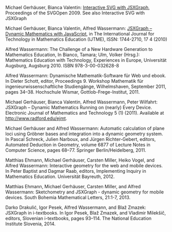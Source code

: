 Michael Gerhäuser, Bianca Valentin: <a href="/media/pdf/jsxgraph.pdf" target="_blank">Interactive SVG with JSXGraph</a>, Proceedings of the SVGOpen 2009. See also Interactive SVG with JSXGraph<br>

Michael Gerhäuser, Bianca Valentin, Alfred Wassermann: <a href="https://www.learntechlib.org/p/109512/">JSXGraph – Dynamic Mathematics with JavaScript</a>, in The International Journal for Technology in Mathematics Education (IJTME), ISSN: 1744-2710, 17 4 (2010)<br>

Alfred Wassermann: The Challenge of a New Hardware Generation to Mathematics Education, In Bianco, Tamara; Ulm, Volker (Hrsg.): Mathematics Education with Technology, Experiences in Europe, Universität Augsburg, Augsburg 2010. ISBN 978-3-00-032628-8 <br>

Alfred Wassermann: Dynamische Mathematik-Software für Web und ebook. In Dieter Schott, editor, Proceedings 9. Workshop Mathematik für ingenieurwissenschaftliche Studiengänge, Wilhelmshaven, September 2011, pages 34–38. Hochschule Wismar, Gottlob-Frege-Institut, 2011. <br>

Michael Gerhäuser, Bianca Valentin, Alfred Wassermann, Peter Wilfahrt: JSXGraph – Dynamic Mathematics Running on (nearly) Every Device. Electronic Journal of Mathematics and Technology 5 (1) (2011). Available at http://www.radford.edu/ejmt. <br>

Michael Gerhäuser and Alfred Wassermann: Automatic calculation of plane loci using Gröbner bases and integration into a dynamic geometry system. In Pascal Schreck, Julien Narboux, and Jürgen Richter-Gebert, editors, Automated Deduction in Geometry, volume 6877 of Lecture Notes in Computer Science, pages 68–77. Springer Berlin/Heidelberg, 2011. <br>

Matthias Ehmann, Michael Gerhäuser, Carsten Miller, Heiko Vogel, and Alfred Wassermann: Interactive geometry for the web and mobile devices. In Peter Baptist and Dagmar Raab, editors, Implementing Inquiry in Mathematics Education. Universität Bayreuth, 2012. <br>

Matthias Ehmann, Michael Gerhäuser, Carsten Miller, and Alfred Wassermann: Sketchometry and JSXGraph - dynamic geometry for mobile devices. South Bohemia Mathematical Letters, 21:1-7, 2013. <br>

Darko Drakulić, Igor Pesek, Alfred Wassermann, and Blaž Zmazek: JSXGraph in i-textbooks. In Igor Pesek, Blaž Zmazek, and Vladimir Milekšič, editors, Slovenian i-textbooks, pages 93–114. The National Education Institute Slovenia, 2014. <br>